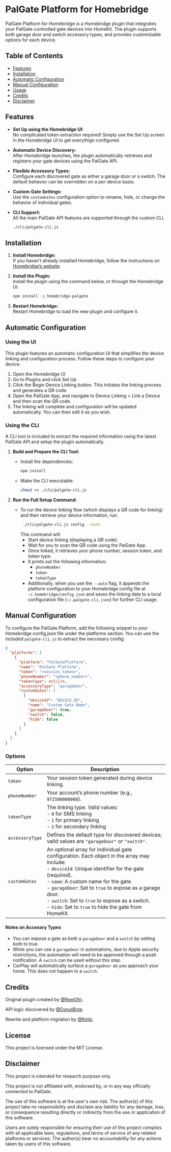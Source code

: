 # PalGate Platform for Homebridge

PalGate Platform for Homebridge is a Homebridge plugin that integrates your PalGate-controlled gate devices into HomeKit. The plugin supports both garage door and switch accessory types, and provides customizable options for each device.

## Table of Contents

- [Features](#features)
- [Installation](#installation)
- [Automatic Configuration](#automatic-configuration)
- [Manual Configuration](#manual-configuration)
- [Usage](#usage)
- [Credits](#credits)
- [Disclaimer](#disclaimer)

## Features

- **Set Up using the Homebridge UI:**  
  No complicated token extraction required! Simply use the Set Up screen in the Homebridge UI to get everythign configured.

- **Automatic Device Discovery:**  
  After Homebridge launches, the plugin automatically retrieves and registers your gate devices using the PalGate API.
  
- **Flexible Accessory Types:**  
  Configure each discovered gate as either a garage door or a switch. The default behavior can be overridden on a per-device basis.

- **Custom Gate Settings:**  
  Use the `customGates` configuration option to rename, hide, or change the behavior of individual gates.

- **CLI Support:**  
  All the main PalGate API features are supported through the custom CLI. 
  ```bash
  ./cli/palgate-cli.js
  ```

## Installation
1. **Install Homebridge:**  
  If you haven’t already installed Homebridge, follow the instructions on [Homebridge’s website](https://homebridge.io/).
  
2. **Install the Plugin:**  
   Install the plugin using the command below, or through the Homebridge UI.
   ```bash
   npm install -g homebridge-palgate
   ```

3. **Restart Homebridge:**  
  Restart Homebridge to load the new plugin and configure it.

## Automatic Configuration

### Using the UI

This plugin features an automatic configuration UI that simplifies the device linking and configuration process. Follow these steps to configure your device:

1. Open the Homebridge UI
2. Go to Plugins and click Set Up 
3. Click the Begin Device Linking button. This initiates the linking process and generates a QR code.
4. Open the PalGate App, and navigate to Device Linking > Link a Device and then scan the QR code.
5. The linking will complete and configuration will be updated automatically. You can then edit it as you wish.

### Using the CLI

A CLI tool is included to extract the required information using the latest PalGate API and setup the plugin automatically.

1. **Build and Prepare the CLI Tool:**
   - Install the dependencies:
     ```bash
     npm install
     ```
   - Make the CLI executable:
     ```bash
     chmod +x ./cli/palgate-cli.js
     ```

2. **Run the Full Setup Command:**
   - To run the device linking flow (which displays a QR code for linking) and then retrieve your device information, run:
     ```bash
      ./cli/palgate-cli.js config --auto
     ```
     This command will:
     - Start device linking (displaying a QR code).
     - Wait for you to scan the QR code using the PalGate App.
     - Once linked, it retrieves your phone number, session token, and token type.
     - It prints out the following information:
       - `phoneNumber`
       - `token`
       - `tokenType`
     - Additionally, when you use the `--auto` flag, it appends the platform configuration to your Homebridge config file at `~/.homebridge/config.json` and saves the linking data to a local configuration file (`~/.palgate-cli.json`) for further CLI usage.

## Manual Configuration

To configure the PalGate Platform, add the following snippet to your Homebridge config.json file under the platforms section. You can use the included `palgate-cli.js` to extract the neccesary config:

```json
{
  "platforms": [
    {
      "platform": "PalGatePlatform",
      "name": "PalGate Platform",
      "token": "<session_token>",
      "phoneNumber": "<phone_number>",
      "tokenType": <0|1|2>,
      "accessoryType": "garageDoor",
      "customGates": [
        {
          "deviceId": "DEVICE_ID",
          "name": "Custom Gate Name",
          "garageDoor": true,
          "switch": false,
          "hide": false
        }
      ]
    }
  ]
}
```

### Options

| Option         | Description                                                                                                                                                                                                                                      |
|----------------|--------------------------------------------------------------------------------------------------------------------------------------------------------------------------------------------------------------------------------------------------|
| `token`        | Your session token generated during device linking.                                                                                                                                                                                            |
| `phoneNumber`  | Your account’s phone number (e.g., `972500000000`).                                                                                                                                                                                              |
| `tokenType`    | The linking type. Valid values: <br> - `0` for SMS linking <br> - `1` for primary linking <br> - `2` for secondary linking                                                                                                                      |
| `accessoryType`| Defines the default type for discovered devices; valid values are `"garageDoor"` or `"switch"`.                                                                                                                                                   |
| `customGates`  | An optional array for individual gate configuration. Each object in the array may include: <br> - `deviceId`: Unique identifier for the gate (required). <br> - `name`: A custom name for the gate. <br> - `garageDoor`: Set to `true` to expose as a garage door. <br> - `switch`: Set to `true` to expose as a switch. <br> - `hide`: Set to `true` to hide the gate from HomeKit. |

#### Notes on Accesory Types
- You can expose a gate as both a `garageDoor` and a `switch` by setting both to true. 
- While you can use a `garageDoor` in automations, due to Apple security restrictions, the automation will need to be approved through a push notification. A `switch` can be used without this step. 
- CarPlay will automatically surface a `garageDoor` as you approach your home. This does not happen to a `switch`.

## Credits

Original plugin created by [@RoeiOfri](https://github.com/RoeiOfri).

API logic discovered by [@DonutByte](https://github.com/DonutByte).

Rewrite and platform migration by [@Knilo](https://github.com/Knilo).

## License

This project is licensed under the MIT License.

## Disclaimer

This project is intended for research purpose only.

This project is not affiliated with, endorsed by, or in any way officially connected to PalGate.

The use of this software is at the user's own risk. The author(s) of this project take no responsibility and disclaim any liability for any damage, loss, or consequence resulting directly or indirectly from the use or application of this software.

Users are solely responsible for ensuring their use of this project complies with all applicable laws, regulations, and terms of service of any related platforms or services. The author(s) bear no accountability for any actions taken by users of this software.
